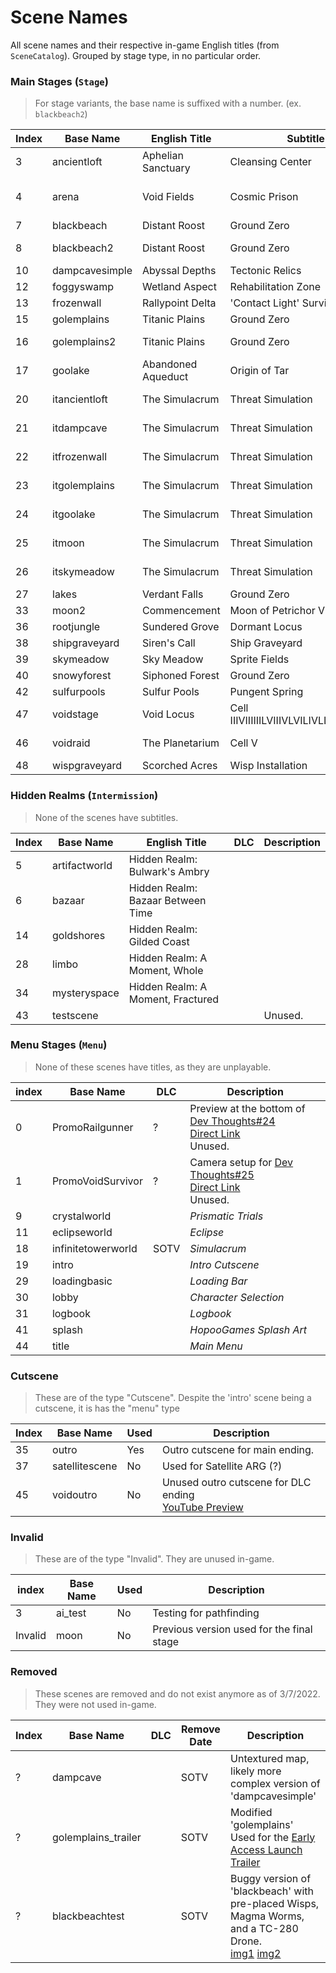 # Scene Names

All scene names and their respective in-game English titles (from `SceneCatalog`). Grouped by stage type, in no particular order.

### Main Stages (`Stage`)

> For stage variants, the base name is suffixed with a number. (ex. `blackbeach2`)

| Index | Base Name      | English Title      | Subtitle                                | DLC  | Description                    |
|-------|----------------|--------------------|-----------------------------------------|------|--------------------------------|
| 3     | ancientloft    | Aphelian Sanctuary | Cleansing Center                        | SOTV |                                |
| 4     | arena          | Void Fields        | Cosmic Prison                           |      | Used for the Void Fields event |
| 7     | blackbeach     | Distant Roost      | Ground Zero                             |      |                                |
| 8     | blackbeach2    | Distant Roost      | Ground Zero                             |      | 'blackbeach' variant           |
| 10    | dampcavesimple | Abyssal Depths     | Tectonic Relics                         |      |                                |
| 12    | foggyswamp     | Wetland Aspect     | Rehabilitation Zone                     |      |                                |
| 13    | frozenwall     | Rallypoint Delta   | 'Contact Light' Survivor Camp           |      |                                |
| 15    | golemplains    | Titanic Plains     | Ground Zero                             |      |                                |
| 16    | golemplains2   | Titanic Plains     | Ground Zero                             |      | 'golemplains' variant          |
| 17    | goolake        | Abandoned Aqueduct | Origin of Tar                           |      |                                |
| 20    | itancientloft  | The Simulacrum     | Threat Simulation                       | SOTV | Simulacrum stage               |
| 21    | itdampcave     | The Simulacrum     | Threat Simulation                       | SOTV | Simulacrum stage               |
| 22    | itfrozenwall   | The Simulacrum     | Threat Simulation                       | SOTV | Simulacrum stage               |
| 23    | itgolemplains  | The Simulacrum     | Threat Simulation                       | SOTV | Simulacrum stage               |
| 24    | itgoolake      | The Simulacrum     | Threat Simulation                       | SOTV | Simulacrum stage               |
| 25    | itmoon         | The Simulacrum     | Threat Simulation                       | SOTV | Simulacrum stage               |
| 26    | itskymeadow    | The Simulacrum     | Threat Simulation                       | SOTV | Simulacrum stage               |
| 27    | lakes          | Verdant Falls      | Ground Zero                             |      |                                |
| 33    | moon2          | Commencement       | Moon of Petrichor V                     |      |                                |
| 36    | rootjungle     | Sundered Grove     | Dormant Locus                           |      |                                |
| 38    | shipgraveyard  | Siren's Call       | Ship Graveyard                          |      |                                |
| 39    | skymeadow      | Sky Meadow         | Sprite Fields                           |      |                                |
| 40    | snowyforest    | Siphoned Forest    | Ground Zero                             | SOTV |                                |
| 42    | sulfurpools    | Sulfur Pools       | Pungent Spring                          | SOTV |                                |
| 47    | voidstage      | Void Locus         | Cell IIIVIIIIIILVIIIVLVILIVLLLVVVILIVLI | SOTV |                                |
| 46    | voidraid       | The Planetarium    | Cell V                                  | SOTV | DLC Final Boss                 |
| 48    | wispgraveyard  | Scorched Acres     | Wisp Installation                       |      |                                |

### Hidden Realms (`Intermission`)

> None of the scenes have subtitles.

| Index | Base Name     | English Title                     | DLC | Description |
|-------|---------------|-----------------------------------|-----|-------------|
| 5     | artifactworld | Hidden Realm: Bulwark's Ambry     |     |             |
| 6     | bazaar        | Hidden Realm: Bazaar Between Time |     |             |
| 14    | goldshores    | Hidden Realm: Gilded Coast        |     |             |
| 28    | limbo         | Hidden Realm: A Moment, Whole     |     |             |
| 34    | mysteryspace  | Hidden Realm: A Moment, Fractured |     |             |
| 43    | testscene     |                                   |     | Unused.     |

### Menu Stages (`Menu`)

> None of these scenes have titles, as they are unplayable.

| index | Base Name          | DLC  | Description                                                                                                                                                                                                                                                                      |
|-------|--------------------|------|----------------------------------------------------------------------------------------------------------------------------------------------------------------------------------------------------------------------------------------------------------------------------------|
| 0     | PromoRailgunner    | ?    | Preview at the bottom of [Dev Thoughts#24](https://store.steampowered.com/news/app/632360/view/3123806106513798836)<br>[Direct Link](https://cdn.cloudflare.steamstatic.com/steamcommunity/public/images/clans/33906904/ce390449b963359f701da60ba6382aa331525877.gif)<br>Unused. |
| 1     | PromoVoidSurvivor  | ?    | Camera setup for [Dev Thoughts#25](https://store.steampowered.com/news/app/632360/view/3123809278001661759)<br>[Direct Link](https://cdn.cloudflare.steamstatic.com/steamcommunity/public/images/clans/33906904/046f8e4e7c091dc7b974405847754259a52e4728.gif)<br>Unused.          |
| 9     | crystalworld       |      | _Prismatic Trials_                                                                                                                                                                                                                                                               |
| 11    | eclipseworld       |      | _Eclipse_                                                                                                                                                                                                                                                                        |
| 18    | infinitetowerworld | SOTV | _Simulacrum_                                                                                                                                                                                                                                                                     |
| 19    | intro              |      | _Intro Cutscene_                                                                                                                                                                                                                                                                 |
| 29    | loadingbasic       |      | _Loading Bar_                                                                                                                                                                                                                                                                    |
| 30    | lobby              |      | _Character Selection_                                                                                                                                                                                                                                                            |
| 31    | logbook            |      | _Logbook_                                                                                                                                                                                                                                                                        |
| 41    | splash             |      | _HopooGames Splash Art_                                                                                                                                                                                                                                                          |
| 44    | title              |      | _Main Menu_                                                                                                                                                                                                                                                                      |

### Cutscene

> These are of the type "Cutscene". Despite the 'intro' scene being a cutscene, it is has the "menu" type

| Index | Base Name      | Used | Description                                                                             |
|-------|----------------|------|-----------------------------------------------------------------------------------------|
| 35    | outro          | Yes  | Outro cutscene for main ending.                                                         |
| 37    | satellitescene | No   | Used for Satellite ARG (?)                                                              |
| 45    | voidoutro      | No   | Unused outro cutscene for DLC ending<br>[YouTube Preview](https://youtu.be/ArfnKisfApU) |

### Invalid

> These are of the type "Invalid". They are unused in-game.

| index   | Base Name | Used | Description                               |
|---------|-----------|------|-------------------------------------------|
| 3       | ai_test   | No   | Testing for pathfinding                   |
| Invalid | moon      | No   | Previous version used for the final stage |

### Removed

> These scenes are removed and do not exist anymore as of 3/7/2022. They were not used in-game.

| Index | Base Name           | DLC | Remove Date | Description                                                                                            |
|-------|---------------------|-----|------|--------------------------------------------------------------------------------------------------------|
| ?     | dampcave            |     | SOTV   | Untextured map, <br>likely more complex version of 'dampcavesimple'                                    |
| ?     | golemplains_trailer |     | SOTV   | Modified 'golemplains'<br>Used for the [Early Access Launch Trailer](https://youtu.be/IeLNqCrCtWs?t=7) |
| ?     | blackbeachtest      |     | SOTV   | Buggy version of 'blackbeach' with pre-placed Wisps, Magma Worms, and a TC-280 Drone.<br>[img1](https://media.discordapp.net/attachments/567832879879553037/812547539395149874/unknown.png?width=934&height=525) [img2](https://media.discordapp.net/attachments/575431803523956746/950722736370634762/unknown.png?width=934&height=525)
